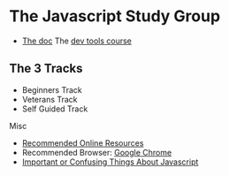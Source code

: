 The Javascript Study Group
==========================

* [The doc](https://docs.google.com/document/d/1kXK0bBBKp6zLVtq1soN5FYc1isKcjgfJR2pWo9CVUSk/edit)
The [dev tools course](http://www.codeschool.com/courses/discover-devtools)

The 3 Tracks
------------

* Beginners Track
* Veterans Track
* Self Guided Track

Misc

* [Recommended Online Resources](recommended_resources.md)
* Recommended Browser: [Google Chrome](https://www.google.com/intl/en/chrome/browser/)
* [Important or Confusing Things About Javascript](important_on_confusing.md)

